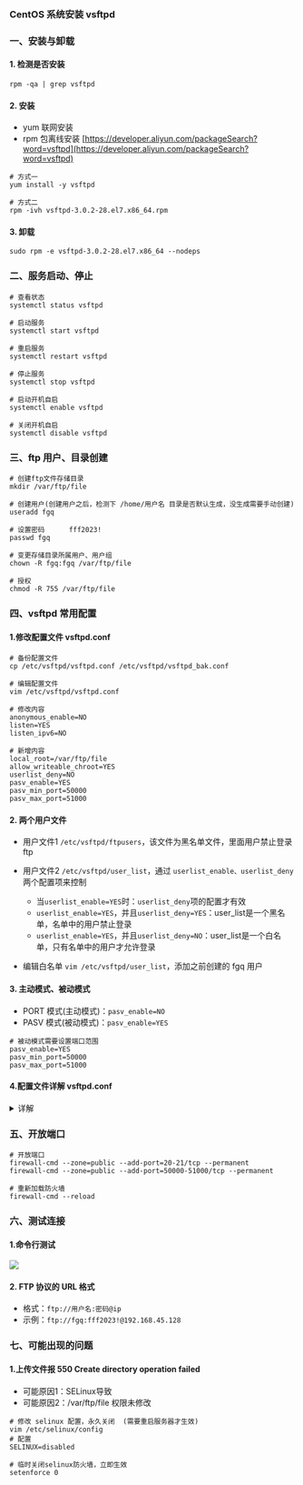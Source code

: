 ### CentOS 系统安装 vsftpd

### 一、安装与卸载
#### 1. 检测是否安装
```
rpm -qa | grep vsftpd
```

#### 2. 安装
* yum 联网安装
* rpm 包离线安装 [https://developer.aliyun.com/packageSearch?word=vsftpd](https://developer.aliyun.com/packageSearch?word=vsftpd)

```
# 方式一
yum install -y vsftpd  

# 方式二
rpm -ivh vsftpd-3.0.2-28.el7.x86_64.rpm
```

#### 3. 卸载
```
sudo rpm -e vsftpd-3.0.2-28.el7.x86_64 --nodeps
```



### 二、服务启动、停止
```
# 查看状态
systemctl status vsftpd

# 启动服务
systemctl start vsftpd

# 重启服务
systemctl restart vsftpd

# 停止服务
systemctl stop vsftpd

# 启动开机自启
systemctl enable vsftpd

# 关闭开机自启
systemctl disable vsftpd
```



### 三、ftp 用户、目录创建
```
# 创建ftp文件存储目录
mkdir /var/ftp/file

# 创建用户(创建用户之后，检测下 /home/用户名 目录是否默认生成，没生成需要手动创建)
useradd fgq  

# 设置密码      fff2023!
passwd fgq

# 变更存储目录所属用户、用户组
chown -R fgq:fgq /var/ftp/file

# 授权
chmod -R 755 /var/ftp/file
```


### 四、vsftpd 常用配置
#### 1.修改配置文件 vsftpd.conf
```
# 备份配置文件
cp /etc/vsftpd/vsftpd.conf /etc/vsftpd/vsftpd_bak.conf

# 编辑配置文件
vim /etc/vsftpd/vsftpd.conf
```


```
# 修改内容
anonymous_enable=NO
listen=YES
listen_ipv6=NO

# 新增内容
local_root=/var/ftp/file
allow_writeable_chroot=YES
userlist_deny=NO
pasv_enable=YES
pasv_min_port=50000
pasv_max_port=51000
```


#### 2. 两个用户文件
* 用户文件1 `/etc/vsftpd/ftpusers`，该文件为黑名单文件，里面用户禁止登录 ftp

* 用户文件2 `/etc/vsftpd/user_list`，通过 `userlist_enable、userlist_deny`两个配置项来控制
  * 当`userlist_enable=YES`时：`userlist_deny`项的配置才有效
  * `userlist_enable=YES`，并且`userlist_deny=YES`：user_list是一个黑名单，名单中的用户禁止登录
  * `userlist_enable=YES`，并且`userlist_deny=NO`：user_list是一个白名单，只有名单中的用户才允许登录

* 编辑白名单  `vim /etc/vsftpd/user_list`，添加之前创建的 fgq 用户


#### 3. 主动模式、被动模式
* PORT 模式(主动模式)：`pasv_enable=NO`
* PASV 模式(被动模式)：`pasv_enable=YES`

```
# 被动模式需要设置端口范围
pasv_enable=YES
pasv_min_port=50000
pasv_max_port=51000
```

#### 4.配置文件详解 vsftpd.conf
<details><summary>详解</summary>
<pre><code># 是否允许匿名用户访问
anonymous_enable=YES

# 是否允许本地用户访问(即Linux用户)
local_enable=YES

# 文件存储路径，默认为 /home/用户名
local_root=/var/ftp/file

# 本地用户具有写权限
write_enable=YES

# 上传后的文件默认权限掩码
local_umask=022

# 是否允许匿名用户上传文件
anon_upload_enable=YES

# 是否允许匿名用户创建新文件夹
anon_mkdir_write_enable=YES

# 是否激活目录欢迎信息功能
dirmessage_enable=YES

# 是否启用上传/下载日志记录，如果启用，则信息将被记录在xferlog_file 定义的文件中
xferlog_enable=YES

# 使用20端口进行数据传输
connect_from_port_20=YES

# 上传/下载日志文件
xferlog_file=/var/log/xferlog

# 是否以标准格式书写记录日志
xferlog_std_format=YES

# 空闲会话超时时间，单位：秒，多长时间不对FTP服务器进行任何操作，则断开该连接
idle_session_timeout=600

# 数据连接超时时间，单位：秒
#data_connection_timeout=120

# 运行vsftpd的用户
nopriv_user=ftpsecure

# 是否识别异步ABOR请求
async_abor_enable=YES

# 是否以ASCII方式传输数据
ascii_upload_enable=YES
ascii_download_enable=YES

# 登录FTP服务器时显示的欢迎信息
ftpd_banner=Welcome to blah FTP service.

# email黑名单设置
banned_email_file=/etc/vsftpd/banned_emails

# 都为true，则在 chroot_list_file 文件中列出的用户，可以切换到其他目录，其他用户不能切换目录
chroot_local_user=YES
chroot_list_enable=YES
chroot_list_file=/etc/vsftpd/chroot_list

# 以独立模式运行，由vsftpd自己监听和处理IPv4端口的连接请求
# 该配置不能与 listen_ipv6 一起使用，确保其中有一个监听选项是被关闭的
listen=YES

# 默认FTP服务器端口号是21
listen_port=21

# 设定是否支持IPV6
listen_ipv6=NO

# 虚拟用户使用PAM认证方式，这里是设置PAM使用的名称，默认即可，与/etc/pam.d/vsftpd对应
pam_service_name=vsftpd

# 启用 /etc/vsftpd/user_list 用户文件
userlist_enable=YES

# 是否使用tcp_wrappers作为主机访问控制方式
tcp_wrappers=YES

# 若是局域网搭建，则忽略此项
pasv_address=公网IP地址 
</code></pre>
</details>



### 五、开放端口
```
# 开放端口
firewall-cmd --zone=public --add-port=20-21/tcp --permanent
firewall-cmd --zone=public --add-port=50000-51000/tcp --permanent

# 重新加载防火墙
firewall-cmd --reload
```


### 六、测试连接
#### 1.命令行测试
![](https://fgq233.github.io/imgs/linux/sf006.png)


#### 2. FTP 协议的 URL 格式
* 格式：`ftp://用户名:密码@ip`
* 示例：`ftp://fgq:fff2023!@192.168.45.128`


### 七、可能出现的问题
#### 1.上传文件报 550 Create directory operation failed
* 可能原因1：SELinux导致
* 可能原因2：/var/ftp/file 权限未修改

```
# 修改 selinux 配置，永久关闭  (需要重启服务器才生效)
vim /etc/selinux/config
# 配置
SELINUX=disabled

# 临时关闭selinux防火墙，立即生效
setenforce 0
```



